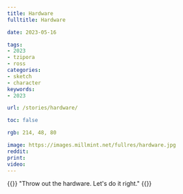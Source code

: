 ```yaml
---
title: Hardware
fulltitle: Hardware

date: 2023-05-16

tags:
- 2023
- tzipora
- ross
categories:
- sketch
- character
keywords:
- 2023

url: /stories/hardware/

toc: false

rgb: 214, 48, 80

image: https://images.millmint.net/fullres/hardware.jpg
reddit:
print:
video:
---
```

{{<note caption>}}
"Throw out the hardware. Let's do it right."
{{</note>}}